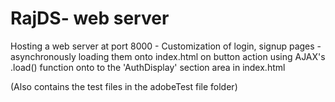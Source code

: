 # RajDS- web server


Hosting a web server at port 8000 - Customization of login, signup pages  - asynchronously loading them onto index.html on button action using AJAX's .load() function onto to the 'AuthDisplay' section area in index.html


(Also contains the test files in the adobeTest file folder)
